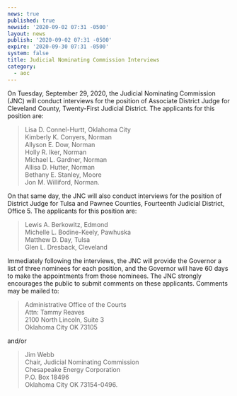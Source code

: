 ```yaml
---
news: true
published: true
newsid: '2020-09-02 07:31 -0500'
layout: news
publish: '2020-09-02 07:31 -0500'
expire: '2020-09-30 07:31 -0500'
system: false
title: Judicial Nominating Commission Interviews
category:
  - aoc
---
```

On Tuesday, September 29, 2020, the Judicial Nominating Commission (JNC) will conduct interviews for the position of Associate District Judge for Cleveland County, Twenty-First Judicial District. The applicants for this position are:  

<blockquote>
Lisa D. Connel-Hurtt, Oklahoma City<br />
Kimberly K. Conyers, Norman<br />
Allyson E. Dow, Norman<br />
Holly R. Iker, Norman<br />
Michael L. Gardner, Norman<br />
Allisa D. Hutter, Norman<br />
Bethany E. Stanley, Moore<br />
Jon M. Williford, Norman.
</blockquote>

On that same day, the JNC will also conduct interviews for the position of District Judge for Tulsa and Pawnee Counties, Fourteenth Judicial District, Office 5. The applicants for this position are:

<blockquote>
Lewis A. Berkowitz, Edmond<br />
Michelle L. Bodine-Keely, Pawhuska<br />
Matthew D. Day, Tulsa<br />
Glen L. Dresback, Cleveland  
</blockquote>

Immediately following the interviews, the JNC will provide the Governor a list of three nominees for each position, and the Governor will have 60 days to make the appointments from those nominees. The JNC strongly encourages the public to submit comments on these applicants. Comments may be mailed to:  

<blockquote>
Administrative Office of the Courts<br />
Attn: Tammy Reaves<br />
2100 North Lincoln, Suite 3<br />
Oklahoma City OK 73105<br />
</blockquote>
and/or
<blockquote>
Jim Webb<br />
Chair, Judicial Nominating Commission<br />
Chesapeake Energy Corporation<br />
P.O. Box 18496<br />
Oklahoma City OK 73154-0496.
</blockquote>
